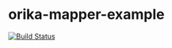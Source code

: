 # orika-mapper-example
[![Build Status](https://travis-ci.org/rrajendran/orika-mapper-example.svg)](https://travis-ci.org/rrajendran/orika-mapper-example)